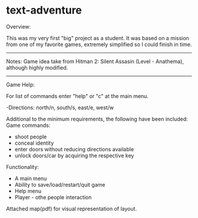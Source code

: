 # text-adventure

Overview: 

This was my very first "big" project as a student. It was based on a mission from one of my favorite games, extremely simplified so I could finish in time. 

---------------

Notes: Game idea take from Hitman 2: Silent Assasin (Level - Anathema), although highly modified.

---------------

Game Help:

For list of commands enter "help" or "c" at the main menu.

-Directions: north/n, south/s, east/e, west/w

Additional to the minimum requirements, the following have been included:
Game commands:
- shoot people
- conceal identity
- enter doors without reducing directions available
- unlock doors/car by acquiring the respective key

Functionality:
- A main menu
- Ability to save/load/restart/quit game
- Help menu
- Player - othe people interaction

Attached map(pdf) for visual representation of layout.
